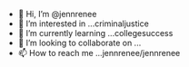 - 👋 Hi, I’m @jennrenee
- 👀 I’m interested in ...criminaljustice
- 🌱 I’m currently learning ...collegesuccess
- 💞️ I’m looking to collaborate on ...
- 📫 How to reach me ...jennrenee/jennrenee

<!---
jennrenee/jennrenee is a ✨ special ✨ repository because its `README.md` (this file) appears on your GitHub profile.
You can click the Preview link to take a look at your changes.
--->
